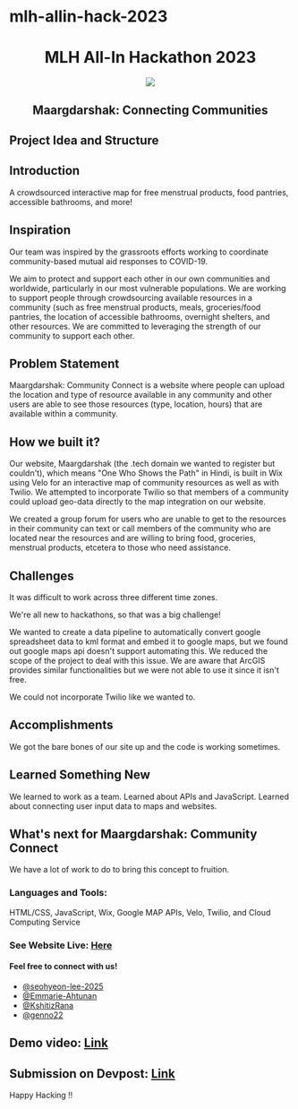 # mlh-allin-hack-2023

<h1 align="center">MLH All-In Hackathon 2023</h1>

<center>
<img src="https://d112y698adiu2z.cloudfront.net/photos/production/challenge_photos/002/424/508/datas/full_width.png">
</center>

<h2 align="center">Maargdarshak: Connecting Communities</h2>

<h2>Project Idea and Structure</h2>

## Introduction
A crowdsourced interactive map for free menstrual products, food pantries, accessible bathrooms, and more!

## Inspiration 
Our team was inspired by the grassroots efforts working to coordinate community-based mutual aid responses to COVID-19. 

We aim to protect and support each other in our own communities and worldwide, particularly in our most vulnerable populations. We are working to support people through crowdsourcing available resources in a community (such as free menstrual products, meals, groceries/food pantries, the location of accessible bathrooms, overnight shelters, and other resources. We are committed to leveraging the strength of our community to support each other.

## Problem Statement 
Maargdarshak: Community Connect is a website where people can upload the location and type of resource available in any community and other users are able to see those resources (type, location, hours) that are available within a community. 

## How we built it?

Our website, Maargdarshak (the .tech domain we wanted to register but couldn't), which means "One Who Shows the Path" in Hindi, is built in Wix using Velo for an interactive map of community resources as well as with Twilio. We attempted to incorporate Twilio so that members of a community could upload geo-data directly to the map integration on our website. 

We created a group forum for users who are unable to get to the resources in their community can text or call members of the community who are located near the resources and are willing to bring food, groceries, menstrual products, etcetera to those who need assistance.

## Challenges

It was difficult to work across three different time zones.

We're all new to hackathons, so that was a big challenge! 

We wanted to create a data pipeline to automatically convert google spreadsheet data to kml format and embed it to google maps, but we found out google maps api doesn't support automating this. We reduced the scope of the project to deal with this issue. We are aware that ArcGIS provides similar functionalities but we were not able to use it since it isn't free. 

We could not incorporate Twilio like we wanted to.

## Accomplishments

We got the bare bones of our site up and the code is working sometimes. 

## Learned Something New
We learned to work as a team.
Learned about APIs and JavaScript.
Learned about connecting user input data to maps and websites.

## What's next for Maargdarshak: Community Connect

We have a lot of work to do to bring this concept to fruition.


<h3 align="left">Languages and Tools:</h3>
HTML/CSS, JavaScript, Wix, Google MAP APIs, Velo, 
Twilio, and Cloud Computing Service


### See Website Live: [Here](https://emahtunan.wixsite.com/maargdarshak)


#### Feel free to connect with us!

- [@seohyeon-lee-2025](https://github.com/seohyeon-lee-2025)
- [@Emmarie-Ahtunan](https://github.com/Emmarie-Ahtunan)
- [@KshitizRana](https://github.com/KshitizRana)
- [@genno22](https://github.com/genno22)

## Demo video: [Link](https://youtu.be/UmXZlGTNXpY)
## Submission on Devpost: [Link](https://devpost.com/submit-to/17820-all-in-hackathon/manage/submissions/400019-maargdarshak-connecting-communities/finalization) 


Happy Hacking !!
